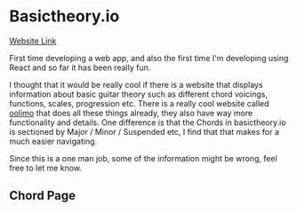 # Basictheory.io

[Website Link](https://lefantan.github.io/basictheory)


First time developing a web app, and also the first time I'm developing using React and so far it has been really fun. 

I thought that it would be really cool if there is a website that displays information about basic guitar theory such as different chord voicings, functions, scales, progression etc. There is a really cool website called [oolimo](https://www.oolimo.com/) that does all these things already, they also have way more functionality and details. One difference is that the Chords in basictheory.io is sectioned by Major / Minor / Suspended etc, I find that that makes for a much easier navigating. 

Since this is a one man job, some of the information might be wrong, feel free to let me know. 

## Chord Page

